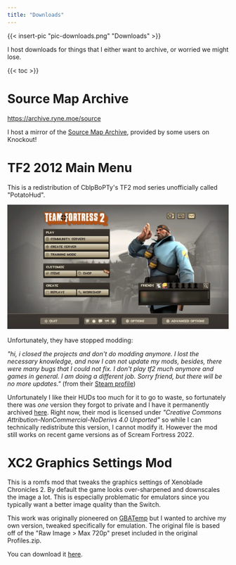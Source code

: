 ```yaml
---
title: "Downloads"
---
```


{{< insert-pic "pic-downloads.png" "Downloads" >}}

I host downloads for things that I either want to archive, or worried we might lose.

{{< toc >}}

# Source Map Archive

https://archive.ryne.moe/source

I host a mirror of the [Source Map Archive](https://knockout.chat/thread/32805), provided by some users on Knockout!

# TF2 2012 Main Menu

This is a redistribution of CblpBoPTy's TF2 mod series unofficially called "PotatoHud".

![screenshot of the main menu](main-menu.webp)

Unfortunately, they have stopped modding:

_"hi, i closed the projects and don't do modding anymore. I lost the necessary knowledge, and now I can not update my mods, besides, there were many bugs that I could not fix. I don't play tf2 much anymore and games in general. I am doing a different job. Sorry friend, but there will be no more updates."_ (from their [Steam profile](https://steamcommunity.com/id/CblpBopTy))

Unfortunately I like their HUDs too much for it to go to waste, so fortunately there was _one_ version they forgot to private and I have it permanently archived [here](https://git.sr.ht/~redstrate/tf2-2012-menu). Right now, their mod is licensed under _"Creative Commons Attribution-NonCommercial-NoDerivs 4.0 Unported"_ so while I can technically redistribute this version, I cannot modify it. However the mod still works on recent game versions as of Scream Fortress 2022.

# XC2 Graphics Settings Mod

This is a romfs mod that tweaks the graphics settings of Xenoblade Chronicles 2. By default the game looks over-sharpened and downscales the image a lot. This is especially problematic for emulators since you typically want a better image quality than the Switch.

This work was originally pioneered on [GBATemp](https://gbatemp.net/threads/xenoblade-chronicles-2-graphics-settings.529436/) but I wanted to archive my own version, tweaked specifically for emulation. The original file is based off of the "Raw Image > Max 720p" preset included in the original Profiles.zip.

You can download it [here](https://git.sr.ht/~redstrate/xc2-graphics-mod).
